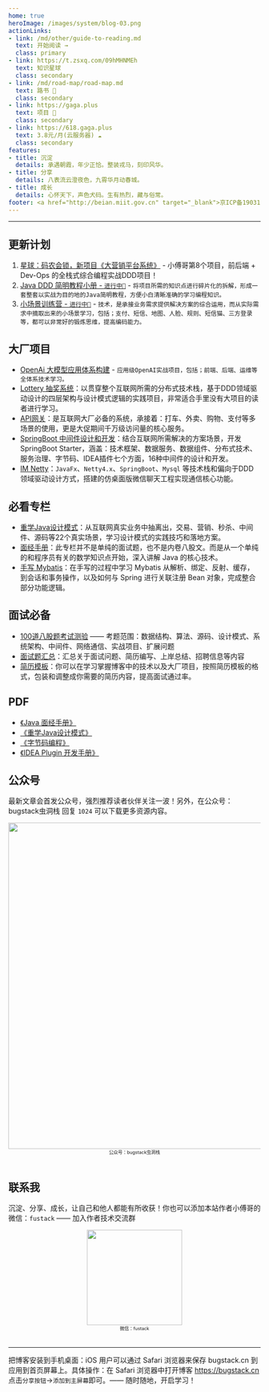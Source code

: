 ```yaml
---
home: true
heroImage: /images/system/blog-03.png
actionLinks:
- link: /md/other/guide-to-reading.md
  text: 开始阅读 →
  class: primary
- link: https://t.zsxq.com/09hMHNMEh
  text: 知识星球
  class: secondary  
- link: /md/road-map/road-map.md
  text: 路书 👣
  class: secondary   
- link: https://gaga.plus
  text: 项目 💐
  class: secondary    
- link: https://618.gaga.plus
  text: 3.8元/月(云服务器) ☁️
  class: secondary
features:
- title: 沉淀
  details: 承遇朝霞，年少正恰。整装戎马，刻印风华。
- title: 分享
  details: 八表流云澄夜色，九霄华月动春城。
- title: 成长
  details: 心怀天下，声色犬码。生有热烈，藏与俗常。
footer: <a href="http://beian.miit.gov.cn" target="_blank">京ICP备19031103号</a> | <a target="_blank" href="http://www.beian.gov.cn/portal/registerSystemInfo?recordcode=11030102010881" style="display:inline-block;text-decoration:none;height:20px;line-height:20px;"><img src="https://bugstack.cn/assets/images/beian.png" style="float:left;"/><p style="float:left;height:20px;line-height:20px;margin-top:5px; color:#939393;">京公网安备 11030102010881号</p></a> | GPL Licensed | Copyright © 2019 小傅哥，All rights reserved. 
---
```


---

## 更新计划

1. [星球：码农会锁，新项目《大营销平台系统》](https://bugstack.cn/md/project/big-market/big-market.html) - 小傅哥第8个项目，前后端 + Dev-Ops 的全栈式综合编程实战DDD项目！
2. [Java DDD 简明教程小册 - `进行中👣`](https://bugstack.cn/md/road-map/road-map.html) - `将项目所需的知识点进行碎片化的拆解，形成一套整套以实战为目的地的Java简明教程，方便小白清晰准确的学习编程知识。`
3. [小场景训练营 - `进行中👣`](https://bugstack.cn/md/project/ddd-scene-solution/alipay-sandbox.html) - `技术，是承接业务需求提供解决方案的综合运用，而从实际需求中摘取出来的小场景学习，包括；支付、短信、地图、人脸、规则、短信猫、三方登录等，都可以非常好的锻炼思维，提高编码能力。`

## 大厂项目

- [OpenAi 大模型应用体系构建](https://bugstack.cn/md/project/chatgpt/chatgpt.html) - `应用级OpenAI实战项目，包括；前端、后端、运维等全体系技术学习。`
- [Lottery 抽奖系统](https://bugstack.cn/md/project/lottery/introduce/Lottery%E6%8A%BD%E5%A5%96%E7%B3%BB%E7%BB%9F.html)：以贯穿整个互联网所需的分布式技术栈，基于DDD领域驱动设计的四层架构与设计模式逻辑的实践项目，非常适合手里没有大项目的读者进行学习。
- [API网关](https://bugstack.cn/md/assembly/api-gateway/2022-08-12-%E5%BC%80%E7%AF%87%EF%BC%9A%E5%A6%82%E6%9E%9C%E8%AE%A9%E6%88%91%E8%AE%BE%E8%AE%A1%E4%B8%80%E5%A5%97%EF%BC%8CTPS%E7%99%BE%E4%B8%87%E7%BA%A7API%E7%BD%91%E5%85%B3.html)：是互联网大厂必备的系统，承接着：打车、外卖、购物、支付等多场景的使用，更是大促期间千万级访问量的核心服务。
- [SpringBoot 中间件设计和开发](https://bugstack.cn/md/project/springboot-middleware/2021-03-31-%E3%80%8ASpringBoot%20%E4%B8%AD%E9%97%B4%E4%BB%B6%E8%AE%BE%E8%AE%A1%E5%92%8C%E5%BC%80%E5%8F%91%E3%80%8B%E4%B8%93%E6%A0%8F%E5%B0%8F%E5%86%8C%E4%B8%8A%E7%BA%BF%E5%95%A6%EF%BC%81.html)：结合互联网所需解决的方案场景，开发 SpringBoot Starter，涵盖：技术框架、数据服务、数据组件、分布式技术、服务治理、字节码、IDEA插件七个方面，16种中间件的设计和开发。
- [IM Netty](https://bugstack.cn/md/project/im/2020-03-04-%E3%80%8ANetty+JavaFx%E5%AE%9E%E6%88%98%EF%BC%9A%E4%BB%BF%E6%A1%8C%E9%9D%A2%E7%89%88%E5%BE%AE%E4%BF%A1%E8%81%8A%E5%A4%A9%E3%80%8B.html)：`JavaFx`、`Netty4.x`、`SpringBoot`、`Mysql` 等技术栈和偏向于DDD领域驱动设计方式，搭建的仿桌面版微信聊天工程实现通信核心功能。

## 必看专栏

- [重学Java设计模式](https://bugstack.cn/md/develop/design-pattern/2020-05-20-%E9%87%8D%E5%AD%A6Java%E8%AE%BE%E8%AE%A1%E6%A8%A1%E5%BC%8F%E3%80%8A%E5%AE%9E%E6%88%98%E5%B7%A5%E5%8E%82%E6%96%B9%E6%B3%95%E6%A8%A1%E5%BC%8F%E3%80%8B.html)：从互联网真实业务中抽离出，交易、营销、秒杀、中间件、源码等22个真实场景，学习设计模式的实践技巧和落地方案。
- [面经手册](https://bugstack.cn/md/java/interview/2020-07-28-%E9%9D%A2%E7%BB%8F%E6%89%8B%E5%86%8C%20%C2%B7%20%E5%BC%80%E7%AF%87%E3%80%8A%E9%9D%A2%E8%AF%95%E5%AE%98%E9%83%BD%E9%97%AE%E6%88%91%E5%95%A5%E3%80%8B.html)：此专栏并不是单纯的面试题，也不是内卷八股文。而是从一个单纯的和程序员有关的数学知识点开始，深入讲解 Java 的核心技术。
- [手写 Mybatis](https://bugstack.cn/md/spring/develop-mybatis/2022-03-20-%E7%AC%AC1%E7%AB%A0%EF%BC%9A%E5%BC%80%E7%AF%87%E4%BB%8B%E7%BB%8D%EF%BC%8C%E6%89%8B%E5%86%99Mybatis%E8%83%BD%E7%BB%99%E4%BD%A0%E5%B8%A6%E6%9D%A5%E4%BB%80%E4%B9%88%EF%BC%9F.html)：在手写的过程中学习 Mybatis 从解析、绑定、反射、缓存，到会话和事务操作，以及如何与 Spring 进行关联注册 Bean 对象，完成整合部分功能逻辑。

## 面试必备

- [100道八股题考试测验](https://bugstack.cn/md/zsxq/material/exam.html) —— 考题范围：数据结构、算法、源码、设计模式、系统架构、中间件、网络通信、实战项目、扩展问题
- [面试题汇总](https://bugstack.cn/md/zsxq/material/interview.html)：汇总关于面试问题、简历编写、上岸总结、招聘信息等内容
- [简历模板](http://pan.bugstack.cn/?dl=0599585a4e691adc7137ea9cb25c087f)：你可以在学习掌握博客中的技术以及大厂项目，按照简历模板的格式，包装和调整成你需要的简历内容，提高面试通过率。

## PDF

- [《Java 面经手册》](https://download.csdn.net/download/Yao__Shun__Yu/14932325)
- [《重学Java设计模式》](https://download.csdn.net/download/Yao__Shun__Yu/19265731)
- [《字节码编程》](https://download.csdn.net/download/Yao__Shun__Yu/12505051)
- [《IDEA Plugin 开发手册》](https://download.csdn.net/download/Yao__Shun__Yu/77484299)

## 公众号

最新文章会首发公众号，强烈推荐读者伙伴关注一波！另外，在公众号：bugstack虫洞栈 回复 `1024` 可以下载更多资源内容。

<div align="center">
    <img src="https://bugstack.cn/images/system/resources-xiaofuge.png?raw=true" width="650px">
    <div style="font-size: 9px;">公众号：bugstack虫洞栈</div>
    <br/>
</div>

## 联系我

沉淀、分享、成长，让自己和他人都能有所收获！你也可以添加本站作者小傅哥的微信：`fustack` —— 加入作者技术交流群

<div align="center">
    <img src="https://bugstack.cn/images/personal/fustack.png?raw=true" width="190" height="190">
    <div style="font-size: 9px;">微信：fustack</div>
    <br/>
</div>

---

把博客安装到手机桌面：iOS 用户可以通过 Safari 浏览器来保存 bugstack.cn 到应用到首页屏幕上。具体操作：在 Safari 浏览器中打开博客 https://bugstack.cn 点击`分享按钮`->`添加到主屏幕`即可。—— 随时随地，开启学习！

                                                                                                                                                                                                   
